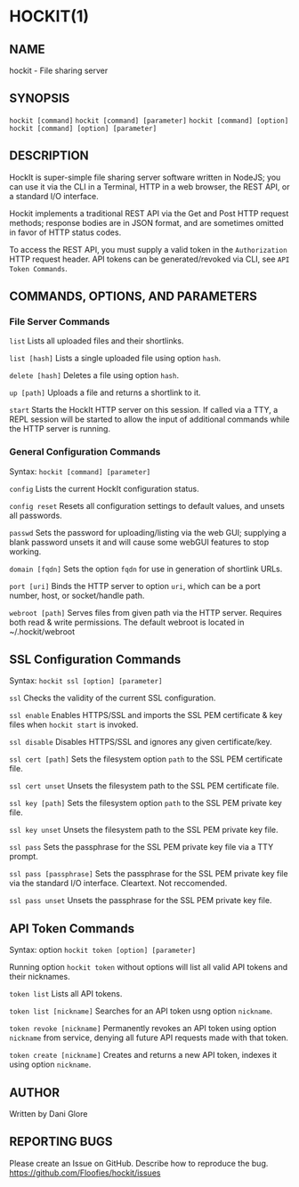 HOCKIT(1)
=========

## NAME
	
hockit - File sharing server

## SYNOPSIS

`hockit [command]`
`hockit [command] [parameter]`
`hockit [command] [option]`
`hockit [command] [option] [parameter]`

## DESCRIPTION

HockIt is super-simple file sharing server software written in NodeJS; you can use it via the CLI in a Terminal, HTTP in a web browser, the REST API, or a standard I/O interface.

Hockit implements a traditional REST API via the Get and Post HTTP request methods; response bodies are in JSON format, and are sometimes omitted in favor of HTTP status codes.

To access the REST API, you must supply a valid token in the `Authorization` HTTP request header. API tokens can be generated/revoked via CLI, see `API Token Commands`.

## COMMANDS, OPTIONS, AND PARAMETERS

### File Server Commands

`list`
	Lists all uploaded files and their shortlinks.

`list [hash]`
	Lists a single uploaded file using option `hash`.

`delete [hash]`
	Deletes a file using option `hash`.

`up [path]`
	Uploads a file and returns a shortlink to it.

`start`
	Starts the HockIt HTTP server on this session. If called via a TTY, a REPL session will be started to allow the input of additional commands while the HTTP server is running.


### General Configuration Commands

Syntax: `hockit [command] [parameter]`

`config`
	Lists the current HockIt configuration status.

`config reset`
	Resets all configuration settings to default values, and unsets all passwords.

`passwd`
	Sets the password for uploading/listing via the web GUI; supplying a blank password unsets it and will cause some webGUI features to stop working.

`domain [fqdn]`
	Sets the option `fqdn` for use in generation of shortlink URLs.

`port [uri]`
	Binds the HTTP server to option `uri`, which can be a port number, host, or socket/handle path.

`webroot [path]`
	Serves files from given path via the HTTP server.
	Requires both read & write permissions.
	The default webroot is located in ~/.hockit/webroot

## SSL Configuration Commands

Syntax: `hockit ssl [option] [parameter]`

`ssl`
	Checks the validity of the current SSL configuration.

`ssl enable`
	Enables HTTPS/SSL and imports the SSL PEM certificate & key files when
	`hockit start` is invoked.

`ssl disable`
	Disables HTTPS/SSL and ignores any given certificate/key.

`ssl cert [path]`
	Sets the filesystem option `path` to the SSL PEM certificate file.

`ssl cert unset`
	Unsets the filesystem path to the SSL PEM certificate file.

`ssl key [path]`
	Sets the filesystem option `path` to the SSL PEM private key file.

`ssl key unset`
	Unsets the filesystem path to the SSL PEM private key file.

`ssl pass`
	Sets the passphrase for the SSL PEM private key file via a TTY prompt.

`ssl pass [passphrase]`
	Sets the passphrase for the SSL PEM private key file via the standard
	I/O interface. Cleartext. Not reccomended.

`ssl pass unset`
	Unsets the passphrase for the SSL PEM private key file.

## API Token Commands

Syntax: option `hockit token [option] [parameter]`

Running option `hockit token` without options will list all valid API tokens and their nicknames.

`token list`
	Lists all API tokens.

`token list [nickname]`
	Searches for an API token usng option `nickname`.

`token revoke [nickname]`
	Permanently revokes an API token using option `nickname` from service, denying all future API requests made with that token.

`token create [nickname]`
	Creates and returns a new API token, indexes it using option `nickname`.

## AUTHOR

Written by Dani Glore

## REPORTING BUGS

Please create an Issue on GitHub. Describe how to reproduce the bug.
<https://github.com/Floofies/hockit/issues>